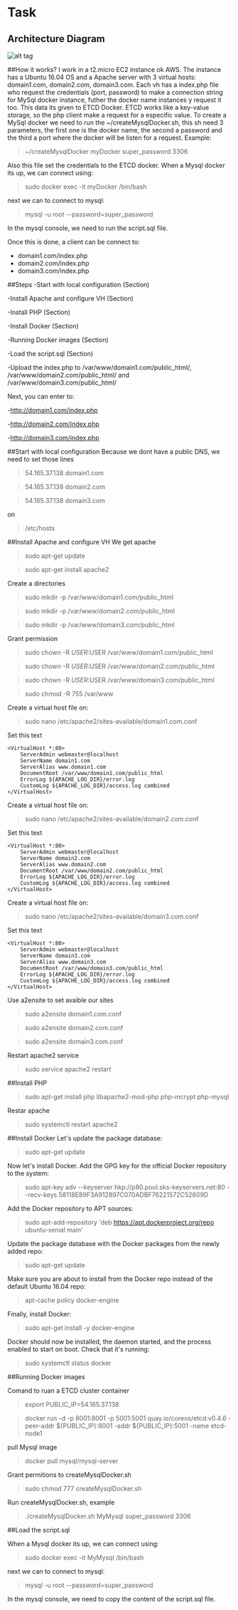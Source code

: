 # Task




## Architecture Diagram

![alt tag](https://github.com/AbelGuti/Task/blob/master/arqui.png)

##How it works?
I work in a t2.micro EC2 instance ok AWS. The instance has a Ubuntu 16.04 OS and a Apache server with 3 virtual hosts: domain1.com,
domain2.com, domain3.com. Each vh has a index.php file who request the credentials (port, password) to make a connection string for
MySql docker instance, futher the docker name instances y request it too. This data its given to ETCD Docker. ETCD works like a 
key-value storage, so the php client make a request for a especific value. To create a MySql docker we need to run the 
~/createMysqlDocker.sh, this sh need 3 parameters, the first one is the docker name, the second a password and the third a port
where the docker will be listen for a request. Example:
>~/createMysqlDocker myDocker super_password 3306

Also this file set the credentials to the ETCD docker.
When a Mysql docker its up, we can connect using:
>sudo docker exec -it myDocker /bin/bash

next we can to connect to mysql:
>mysql -u root --password=super_password

In the mysql console, we need to run the script.sql file.

Once this is done, a client can be connect to:
- domain1.com/index.php
- domain2.com/index.php
- domain3.com/index.php


##Steps
-Start with local configuration (Section)

-Install Apache and configure VH (Section)

-Install PHP (Section)

-Install Docker (Section)

-Running Docker images (Section)

-Load the script.sql (Section)

-Upload the index.php to /var/www/domain1.com/public_html/, /var/www/domain2.com/public_html/ and /var/www/domain3.com/public_html/

Next, you can enter to:

-http://domain1.com/index.php

-http://domain2.com/index.php

-http://domain3.com/index.php


##Start with local configuration
Because we dont have a public DNS, we need to set those lines
>54.165.37.138	domain1.com

>54.165.37.138	domain2.com

>54.165.37.138	domain3.com

on
>/etc/hosts

##Install Apache and configure VH
We get apache
>sudo apt-get update

>sudo apt-get install apache2

Create a directories
>sudo mkdir -p /var/www/domain1.com/public_html

>sudo mkdir -p /var/www/domain2.com/public_html

>sudo mkdir -p /var/www/domain3.com/public_html


Grant permission
>sudo chown -R $USER:$USER /var/www/domain1.com/public_html

>sudo chown -R $USER:$USER /var/www/domain2.com/public_html

>sudo chown -R $USER:$USER /var/www/domain3.com/public_html

>sudo chmod -R 755 /var/www


Create a virtual host file on:

>sudo nano /etc/apache2/sites-available/domain1.com.conf

Set this text
```
<VirtualHost *:80>
    ServerAdmin webmaster@localhost
    ServerName domain1.com
    ServerAlias www.domain1.com
    DocumentRoot /var/www/domain1.com/public_html
    ErrorLog ${APACHE_LOG_DIR}/error.log
    CustomLog ${APACHE_LOG_DIR}/access.log combined
</VirtualHost>
```

Create a virtual host file on:

>sudo nano /etc/apache2/sites-available/domain2.com.conf


Set this text
```
<VirtualHost *:80>
    ServerAdmin webmaster@localhost
    ServerName domain2.com
    ServerAlias www.domain2.com
    DocumentRoot /var/www/domain2.com/public_html
    ErrorLog ${APACHE_LOG_DIR}/error.log
    CustomLog ${APACHE_LOG_DIR}/access.log combined
</VirtualHost>
```
Create a virtual host file on:

>sudo nano /etc/apache2/sites-available/domain3.com.conf


Set this text
```
<VirtualHost *:80>
    ServerAdmin webmaster@localhost
    ServerName domain3.com
    ServerAlias www.domain3.com
    DocumentRoot /var/www/domain3.com/public_html
    ErrorLog ${APACHE_LOG_DIR}/error.log
    CustomLog ${APACHE_LOG_DIR}/access.log combined
</VirtualHost>
```



Use a2ensite to set avaible our sites
>sudo a2ensite domain1.com.conf

>sudo a2ensite domain2.com.conf

>sudo a2ensite domain3.com.conf


Restart apache2 service
>sudo service apache2 restart

##Install PHP

>sudo apt-get install php libapache2-mod-php php-mcrypt php-mysql

Restar apache
>sudo systemctl restart apache2


##Install Docker
Let's update the package database:
>sudo apt-get update

Now let's install Docker. Add the GPG key for the official Docker repository to the system:
>sudo apt-key adv --keyserver hkp://p80.pool.sks-keyservers.net:80 --recv-keys 58118E89F3A912897C070ADBF76221572C52609D

Add the Docker repository to APT sources:
>sudo apt-add-repository 'deb https://apt.dockerproject.org/repo ubuntu-xenial main'

Update the package database with the Docker packages from the newly added repo:
>sudo apt-get update

Make sure you are about to install from the Docker repo instead of the default Ubuntu 16.04 repo:
>apt-cache policy docker-engine

Finally, install Docker:
>sudo apt-get install -y docker-engine

Docker should now be installed, the daemon started, and the process enabled to start on boot. Check that it's running:
>sudo systemctl status docker

##Running Docker images

Comand to ruan a ETCD cluster container
>export PUBLIC_IP=54.165.37.138

>docker run -d -p 8001:8001 -p 5001:5001 quay.io/coreos/etcd:v0.4.6 -peer-addr ${PUBLIC_IP}:8001 -addr ${PUBLIC_IP}:5001 -name etcd-node1

pull Mysql image
>docker pull mysql/mysql-server

Grant permitions to createMysqlDocker.sh
>sudo chmod 777 createMysqlDocker.sh

Run createMysqlDocker.sh, example 
>./createMysqlDocker.sh MyMysql super_password 3306

##Load the script.sql

When a Mysql docker its up, we can connect using:
>sudo docker exec -it MyMysql /bin/bash

next we can to connect to mysql:
>mysql -u root --password=super_password

In the mysql console, we need to copy the content of the script.sql file.

